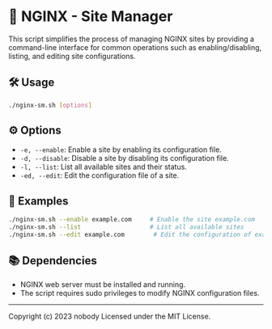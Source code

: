 # 🚀 NGINX - Site Manager

This script simplifies the process of managing NGINX sites by providing a command-line interface for common operations such as enabling/disabling, listing, and editing site configurations.

## 🛠️ Usage

```bash
./nginx-sm.sh [options]
```

## ⚙️ Options

- `-e, --enable`: Enable a site by enabling its configuration file.
- `-d, --disable`: Disable a site by disabling its configuration file.
- `-l, --list`: List all available sites and their status.
- `-ed, --edit`: Edit the configuration file of a site.

## 📖 Examples

```bash
./nginx-sm.sh --enable example.com     # Enable the site example.com
./nginx-sm.sh --list                   # List all available sites
./nginx-sm.sh --edit example.com        # Edit the configuration of example.com
```

## 📚 Dependencies

- NGINX web server must be installed and running.
- The script requires sudo privileges to modify NGINX configuration files.

---

Copyright (c) 2023 nobody
Licensed under the MIT License.
